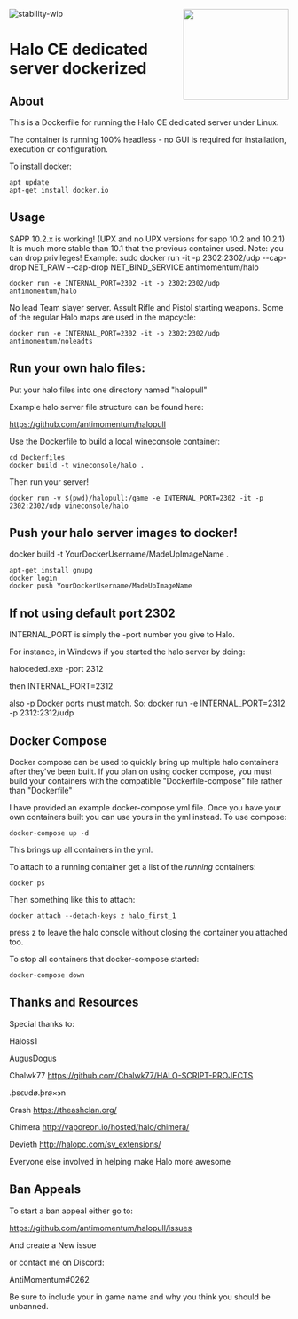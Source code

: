 ![stability-wip](https://img.shields.io/badge/stability-unstable-lightgrey.svg)
<img src="https://i.imgur.com/zRXWDEK.png" width="190" height="164" align="right"/>

# Halo CE dedicated server dockerized

## About

This is a Dockerfile for running the Halo CE dedicated server under Linux.

The container is running 100% headless - no GUI is required for installation, execution or configuration.

To install docker:

    apt update
    apt-get install docker.io

## Usage

SAPP 10.2.x is working! (UPX and no UPX versions for sapp 10.2 and 10.2.1) It is much more stable than 10.1 that the previous container used. Note: you can drop privileges! Example: sudo docker run -it -p 2302:2302/udp --cap-drop NET_RAW --cap-drop NET_BIND_SERVICE antimomentum/halo
 
    docker run -e INTERNAL_PORT=2302 -it -p 2302:2302/udp antimomentum/halo


No lead Team slayer server. Assult Rifle and Pistol starting weapons. Some of the regular Halo maps are used in the mapcycle:

    docker run -e INTERNAL_PORT=2302 -it -p 2302:2302/udp antimomentum/noleadts

## Run your own halo files:
Put your halo files into one directory named "halopull"

Example halo server file structure can be found here:


https://github.com/antimomentum/halopull



Use the Dockerfile to build a local wineconsole container:

    cd Dockerfiles
    docker build -t wineconsole/halo .


Then run your server!

    docker run -v $(pwd)/halopull:/game -e INTERNAL_PORT=2302 -it -p 2302:2302/udp wineconsole/halo


##  Push your halo server images to docker!

docker build -t YourDockerUsername/MadeUpImageName . 

    apt-get install gnupg
    docker login
    docker push YourDockerUsername/MadeUpImageName

## If not using default port 2302 ## 

INTERNAL_PORT is simply the -port number you give to Halo. 

For instance, in Windows if you started the halo server by doing:

haloceded.exe -port 2312

then INTERNAL_PORT=2312


also -p Docker ports must match. So: docker run -e INTERNAL_PORT=2312 -p 2312:2312/udp

## Docker Compose ##

Docker compose can be used to quickly bring up multiple halo containers after they've been built. If you plan on using docker compose, you must build your containers with the compatible "Dockerfile-compose" file rather than "Dockerfile"

I have provided an example docker-compose.yml file. Once you have your own containers built you can use yours in the yml instead. To use compose:

    docker-compose up -d

This brings up all containers in the yml.

To attach to a running container get a list of the *running* containers:

    docker ps

Then something like this to attach:

    docker attach --detach-keys z halo_first_1


press z to leave the halo console without closing the container you attached too.

To stop all containers that docker-compose started:

    docker-compose down


## Thanks and Resources ##

Special thanks to:

Haloss1

AugusDogus

Chalwk77 https://github.com/Chalwk77/HALO-SCRIPT-PROJECTS

.þsϵυdø.þrø×϶n

Crash
https://theashclan.org/

Chimera 
http://vaporeon.io/hosted/halo/chimera/ 

Devieth
http://halopc.com/sv_extensions/

Everyone else involved in helping make Halo more awesome


## Ban Appeals ##


To start a ban appeal either go to:


https://github.com/antimomentum/halopull/issues


And create a New issue


or contact me on Discord:


AntiMomentum#0262

Be sure to include your in game name and why you think you should be unbanned.
